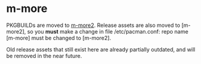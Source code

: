 # m-more

PKGBUILDs are moved to [m-more2](https://github.com/manuel-192/m-more2).
Release assets are also moved to [m-more2], so you **must** make a change in file /etc/pacman.conf:
repo name [m-more] must be changed to [m-more2].

Old release assets that still exist here are already partially outdated, and will be removed in the near future.

